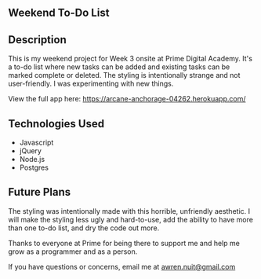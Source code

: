 ## Weekend To-Do List

## Description
This is my weekend project for Week 3 onsite at Prime Digital Academy. It's a to-do list where new tasks can be added and existing tasks can be marked complete or deleted. The styling is intentionally strange and not user-friendly. I was experimenting with new things.

View the full app here: https://arcane-anchorage-04262.herokuapp.com/

## Technologies Used
- Javascript
- jQuery
- Node.js
- Postgres

## Future Plans
The styling was intentionally made with this horrible, unfriendly aesthetic. I will make the styling less ugly and hard-to-use, add the ability to have more than one to-do list, and dry the code out more.

Thanks to everyone at Prime for being there to support me and help me grow as a programmer and as a person.

If you have questions or concerns, email me at awren.nuit@gmail.com
